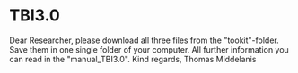 # TBI3.0
Dear Researcher,
please download all three files from the "tookit"-folder. Save them in one single folder of your computer.
All further information you can read in the "manual_TBI3.0".
Kind regards, 
Thomas Middelanis
